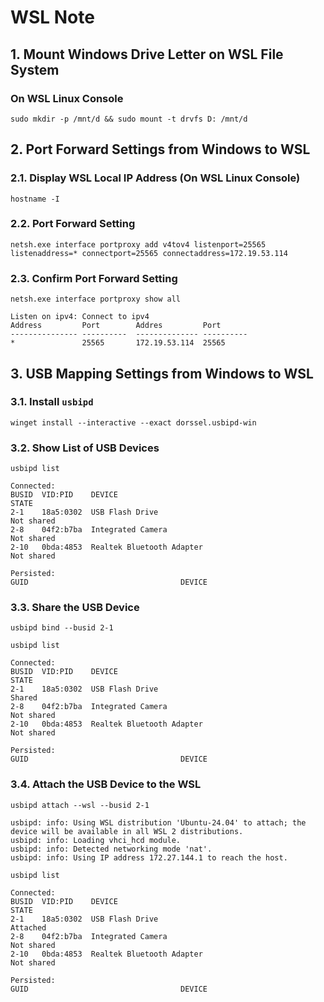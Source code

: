 # WSL Note

## 1. Mount Windows Drive Letter on WSL File System

### On WSL Linux Console
```
sudo mkdir -p /mnt/d && sudo mount -t drvfs D: /mnt/d
```

## 2. Port Forward Settings from Windows to WSL

### 2.1. Display WSL Local IP Address (On WSL Linux Console)
```
hostname -I
```

### 2.2. Port Forward Setting
```
netsh.exe interface portproxy add v4tov4 listenport=25565 listenaddress=* connectport=25565 connectaddress=172.19.53.114
```

### 2.3. Confirm Port Forward Setting
```
netsh.exe interface portproxy show all
```
```
Listen on ipv4: Connect to ipv4
Address         Port        Addres         Port
--------------- ----------  -------------- ----------
*               25565       172.19.53.114  25565
```

## 3. USB Mapping Settings from Windows to WSL
### 3.1. Install `usbipd`
```
winget install --interactive --exact dorssel.usbipd-win
```

### 3.2. Show List of USB Devices
```
usbipd list
```
```
Connected:
BUSID  VID:PID    DEVICE                                                        STATE
2-1    18a5:0302  USB Flash Drive                                               Not shared
2-8    04f2:b7ba  Integrated Camera                                             Not shared
2-10   0bda:4853  Realtek Bluetooth Adapter                                     Not shared

Persisted:
GUID                                  DEVICE
```

### 3.3. Share the USB Device
```
usbipd bind --busid 2-1
```
```
usbipd list
```
```
Connected:
BUSID  VID:PID    DEVICE                                                        STATE
2-1    18a5:0302  USB Flash Drive                                               Shared
2-8    04f2:b7ba  Integrated Camera                                             Not shared
2-10   0bda:4853  Realtek Bluetooth Adapter                                     Not shared

Persisted:
GUID                                  DEVICE
```

### 3.4. Attach the USB Device to the WSL
```
usbipd attach --wsl --busid 2-1
```
```
usbipd: info: Using WSL distribution 'Ubuntu-24.04' to attach; the device will be available in all WSL 2 distributions.
usbipd: info: Loading vhci_hcd module.
usbipd: info: Detected networking mode 'nat'.
usbipd: info: Using IP address 172.27.144.1 to reach the host.
```
```
usbipd list
```
```
Connected:
BUSID  VID:PID    DEVICE                                                        STATE
2-1    18a5:0302  USB Flash Drive                                               Attached
2-8    04f2:b7ba  Integrated Camera                                             Not shared
2-10   0bda:4853  Realtek Bluetooth Adapter                                     Not shared

Persisted:
GUID                                  DEVICE
```
